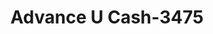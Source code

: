 ---
f_zip-code: 41042
f_state-code: KY
title: Advance U Cash-3475
f_phone: 859-746-2274
f_city-only: Florence
f_address: 4997 Houston Road Florence
f_location-unique-id: '3475'
slug: advance-u-cash-3475
updated-on: '2024-05-30T13:46:58.046Z'
created-on: '2024-05-30T13:36:59.803Z'
published-on: '2024-05-30T13:54:32.469Z'
f_city-state: cms/city/florence-ky.md
f_company: cms/company/advance-u-cash.md
f_state: cms/state/kentucky.md
layout: '[payday-loan].html'
tags: payday-loan
---